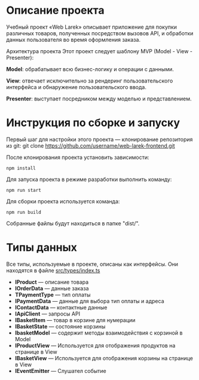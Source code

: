 # Описание проекта

Учебный проект «Web Larek» описывает приложение для покупки различных товаров, полученных посредством вызовов API, и обработки данных пользователя во время оформления заказа.

Архитектура проекта
Этот проект следует шаблону MVP (Model - View - Presenter):

**Model**: обрабатывает всю бизнес-логику и операции с данными.

**View**: отвечает исключительно за рендеринг пользовательского интерфейса и обнаружение пользовательского ввода.

**Presenter**: выступает посредником между моделью и представлением.


# Инструкция по сборке и запуску

Первый шаг для настройки этого проекта — клонирование репозитория из git: 
git clone https://github.com/username/web-larek-frontend.git

После клонирования проекта установить зависимости:
```
npm install
```

Для запуска проекта в режиме разработки выполнить команду:
```
npm run start
```

Для сборки проекта используется команда:
```
npm run build
```

Собранные файлы будут находиться в папке "dist/".


# Типы данных 

Все типы, используемые в проекте, описаны как интерфейсы. Они находятся в файле [src/types/index.ts](src/types/index.ts)

- **IProduct** — описание товара
- **IOrderData** — данные заказа
- **TPaymentType** — тип оплаты
- **IPaymentData** — данные для выбора тип оплаты и адреса
- **IContactData** — контактные данные
- **IApiClient** — запросы API
- **IBasketItem** — товар в корзине для нумерации
- **IBasketState** — состояние корзины
- **IbasketModel** — содержит методы взаимодействия с корзиной в Model
- **IProductView** — Используется для отображения продуктов на странице в View
- **IBasketView** — Используется для отображения корзины на странице в View
- **IEventEmitter** — Слушател событие

